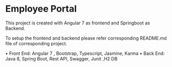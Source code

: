 # Employee Portal

This project is created with Angular 7 as frontend and Springboot as Backend. 

To setup the frontend and backend please refer corresponding README.md file of corresponding project.

•	Front End: Angular 7 , Bootstrap, Typescript, Jasmine, Karma 
•	Back End: Java 8, Spring Boot, Rest API, Swagger, Junit ,H2 DB


